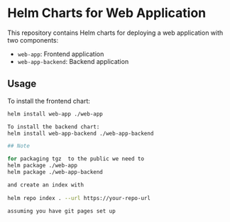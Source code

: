 # Helm Charts for Web Application

This repository contains Helm charts for deploying a web application with two components:
- `web-app`: Frontend application
- `web-app-backend`: Backend application

## Usage

To install the frontend chart:
```bash
helm install web-app ./web-app

To install the backend chart:
helm install web-app-backend ./web-app-backend

## Note 

for packaging tgz  to the public we need to 
helm package ./web-app
helm package ./web-app-backend

and create an index with
  
helm repo index . --url https://your-repo-url

assuming you have git pages set up 
